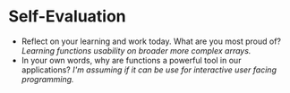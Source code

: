 # Self-Evaluation

- Reflect on your learning and work today. What are you most proud of?
*Learning functions usability on broader more complex arrays.*
- In your own words, why are functions a powerful tool in our applications?
*I'm assuming if it can be use for interactive user facing programming.*